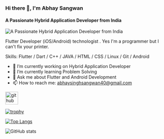 ### Hi there 👋, I'm Abhay Sangwan
#### A Passionate Hybrid Application Developer from India
![A Passionate Hybrid Application Developer from India](https://foundersguide.com/wp-content/uploads/2020/11/programming-1.jpg)

Flutter Developer (iOS/Android) technologist . Yes I'm a programmer but I can't fix your printer.

Skills: Flutter / Dart / C++ / JAVA / HTML / CSS / Linux / Git / Android 

- 🔭 I’m currently working on Hybrid Application Developer 
- 🌱 I’m currently learning Problem Solving 
- 💬 Ask me about Flutter and Android Development 
- 📫 How to reach me: abhaysinghsangwan40@gmail.com 


[<img src='https://cdn.jsdelivr.net/npm/simple-icons@3.0.1/icons/github.svg' alt='github' height='40'>](https://github.com/Abhay987)  

[![trophy](https://github-profile-trophy.vercel.app/?username=Abhay987)](https://github.com/ryo-ma/github-profile-trophy)

[![Top Langs](https://github-readme-stats.vercel.app/api/top-langs/?username=Abhay987)](https://github.com/anuraghazra/github-readme-stats)

![GitHub stats](https://github-readme-stats.vercel.app/api?username=Abhay987&show_icons=true)  


